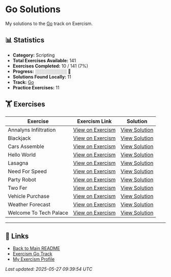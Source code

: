 # Go Solutions

My solutions to the [Go](https://exercism.org/tracks/go) track on Exercism.

## 📊 Statistics

- **Category:** Scripting
- **Total Exercises Available:** 141
- **Exercises Completed:** 10 / 141 (7%)
- **Progress:** ░░░░░░░░░░ 🔴
- **Solutions Found Locally:** 11
- **Track:** [Go](https://exercism.org/tracks/go)
- **Practice Exercises:** 11

## 🏋️ Exercises

| Exercise | Exercism Link | Solution |
|----------|---------------|----------|
| Annalyns Infiltration | [View on Exercism](https://exercism.org/tracks/go/exercises/annalyns-infiltration) | [View Solution](annalyns-infiltration/README.md) |
| Blackjack | [View on Exercism](https://exercism.org/tracks/go/exercises/blackjack) | [View Solution](blackjack/README.md) |
| Cars Assemble | [View on Exercism](https://exercism.org/tracks/go/exercises/cars-assemble) | [View Solution](cars-assemble/README.md) |
| Hello World | [View on Exercism](https://exercism.org/tracks/go/exercises/hello-world) | [View Solution](hello-world/README.md) |
| Lasagna | [View on Exercism](https://exercism.org/tracks/go/exercises/lasagna) | [View Solution](lasagna/README.md) |
| Need For Speed | [View on Exercism](https://exercism.org/tracks/go/exercises/need-for-speed) | [View Solution](need-for-speed/README.md) |
| Party Robot | [View on Exercism](https://exercism.org/tracks/go/exercises/party-robot) | [View Solution](party-robot/README.md) |
| Two Fer | [View on Exercism](https://exercism.org/tracks/go/exercises/two-fer) | [View Solution](two-fer/README.md) |
| Vehicle Purchase | [View on Exercism](https://exercism.org/tracks/go/exercises/vehicle-purchase) | [View Solution](vehicle-purchase/README.md) |
| Weather Forecast | [View on Exercism](https://exercism.org/tracks/go/exercises/weather-forecast) | [View Solution](weather-forecast/README.md) |
| Welcome To Tech Palace | [View on Exercism](https://exercism.org/tracks/go/exercises/welcome-to-tech-palace) | [View Solution](welcome-to-tech-palace/README.md) |

---

## 🔗 Links

- [Back to Main README](../README.md)
- [Exercism Go Track](https://exercism.org/tracks/go)
- [My Exercism Profile](https://exercism.org/profiles/princemuel)

*Last updated: 2025-05-27 09:39:54 UTC*
